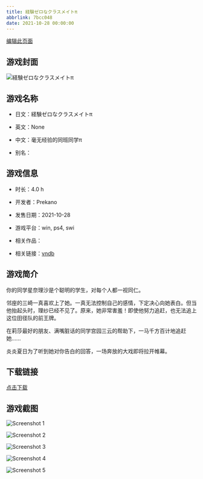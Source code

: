 ```yaml
---
title: 経験ゼロなクラスメイトπ
abbrlink: 7bcc048
date: 2021-10-28 00:00:00
---
```

[编辑此页面](https://github.com/ACG-3/ADV3-source/blob/main/source/_posts/games/%E7%B5%8C%E9%A8%93%E3%82%BC%E3%83%AD%E3%81%AA%E3%82%AF%E3%83%A9%E3%82%B9%E3%83%A1%E3%82%A4%E3%83%88%CF%80.md)

## 游戏封面

![経験ゼロなクラスメイトπ](https://pan.timero.xyz/d/onedrive/img_lib_001/%E7%B5%8C%E9%A8%93%E3%82%BC%E3%83%AD%E3%81%AA%E3%82%AF%E3%83%A9%E3%82%B9%E3%83%A1%E3%82%A4%E3%83%88%CF%80_cover.avif)


## 游戏名称

- 日文：経験ゼロなクラスメイトπ
- 英文：None
- 中文：毫无经验的同班同学π

- 别名：


## 游戏信息

- 时长：4.0 h
- 开发者：Prekano
- 发售日期：2021-10-28
- 游戏平台：win, ps4, swi
- 相关作品：

- 相关链接：[vndb](https://vndb.org/v31471)


## 游戏简介

你的同学星奈理沙是个聪明的学生，对每个人都一视同仁。

邻座的三崎一真喜欢上了她。一真无法控制自己的感情，下定决心向她表白。但当他抬起头时，理纱已经不见了。原来，她非常害羞！即使他努力追赶，也无法追上这位田径队的前王牌。

在莉莎最好的朋友、满嘴脏话的同学宫园三云的帮助下，一马千方百计地追赶她......

炎炎夏日为了听到她对你告白的回答，一场奔放的大戏即将拉开帷幕。




## 下载链接

[点击下载](https://pan.timero.xyz/onedrive/adv_lib_001/%E7%B5%8C%E9%A8%93%E3%82%BC%E3%83%AD%E3%81%AA%E3%82%AF%E3%83%A9%E3%82%B9%E3%83%A1%E3%82%A4%E3%83%88%CF%80)


## 游戏截图


![Screenshot 1](https://pan.timero.xyz/d/onedrive/img_lib_001/%E7%B5%8C%E9%A8%93%E3%82%BC%E3%83%AD%E3%81%AA%E3%82%AF%E3%83%A9%E3%82%B9%E3%83%A1%E3%82%A4%E3%83%88%CF%80_Screenshot_1.avif)

![Screenshot 2](https://pan.timero.xyz/d/onedrive/img_lib_001/%E7%B5%8C%E9%A8%93%E3%82%BC%E3%83%AD%E3%81%AA%E3%82%AF%E3%83%A9%E3%82%B9%E3%83%A1%E3%82%A4%E3%83%88%CF%80_Screenshot_2.avif)

![Screenshot 3](https://pan.timero.xyz/d/onedrive/img_lib_001/%E7%B5%8C%E9%A8%93%E3%82%BC%E3%83%AD%E3%81%AA%E3%82%AF%E3%83%A9%E3%82%B9%E3%83%A1%E3%82%A4%E3%83%88%CF%80_Screenshot_3.avif)

![Screenshot 4](https://pan.timero.xyz/d/onedrive/img_lib_001/%E7%B5%8C%E9%A8%93%E3%82%BC%E3%83%AD%E3%81%AA%E3%82%AF%E3%83%A9%E3%82%B9%E3%83%A1%E3%82%A4%E3%83%88%CF%80_Screenshot_4.avif)

![Screenshot 5](https://pan.timero.xyz/d/onedrive/img_lib_001/%E7%B5%8C%E9%A8%93%E3%82%BC%E3%83%AD%E3%81%AA%E3%82%AF%E3%83%A9%E3%82%B9%E3%83%A1%E3%82%A4%E3%83%88%CF%80_Screenshot_5.avif)

